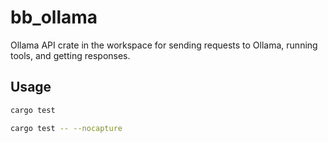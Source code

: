 # bb_ollama

Ollama API crate in the workspace for sending requests to Ollama, running tools, and getting responses.

## Usage

```bash
cargo test
```

```bash
cargo test -- --nocapture
```

